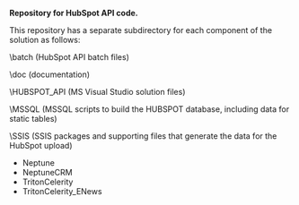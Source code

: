 **Repository for HubSpot API code.**

This repository has a separate subdirectory for each component of the solution as follows:

\batch (HubSpot API batch files)

\doc (documentation)

\HUBSPOT_API (MS Visual Studio solution files)
  
\MSSQL (MSSQL scripts to build the HUBSPOT database, including data for static tables)
  
\SSIS (SSIS packages and supporting files that generate the data for the HubSpot upload)
  - Neptune
  - NeptuneCRM
  - TritonCelerity
  - TritonCelerity_ENews